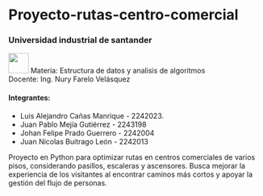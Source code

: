 # Proyecto-rutas-centro-comercial
<h3>Universidad industrial de santander </h3>
<img src="https://noesis.uis.edu.co/assets/uisdspace/images/uis-logo.svg" width=40>
Materia: Estructura de datos y analisis de algoritmos<br> 
Docente: Ing. Nury Farelo Velásquez<br>

<h4>Integrantes:</h4>
<ul>
  <li>Luis Alejandro Cañas Manrique - 2242023.</li>
  <li>Juan Pablo Mejía Gutiérrez - 2243198</li>
  <li>Johan Felipe Prado Guerrero - 2242004</li>
  <li>Juan Nicolas Buitrago León - 2242013</li>
</ul>
  

Proyecto en Python para optimizar rutas en centros comerciales de varios pisos, considerando pasillos, escaleras y ascensores. Busca mejorar la experiencia de los visitantes al encontrar caminos más cortos y apoyar la gestión del flujo de personas.
